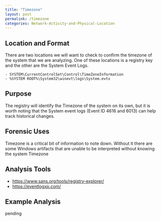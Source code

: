 ```yaml
---
title: "Timezone"
layout: post
permalink: /timezone
categories: Network-Activity-and-Physical-Location
---
```

## Location and Format

There are two locations we will want to check to confirm the timezone of the system that we are analyzing. One of these locations is a registry key and the other are the System Event Logs.

    - SYSTEM\CurrentControlSet\Control\TimeZoneInformation
    - %SYSTEM ROOT%\System32\winevt\logs\System.evtx

## Purpose

The registry will identify the Timezone of the system on its own, but it is worth noting that the System event logs (Event ID 4616 and 6013) can help track historical changes.

## Forensic Uses

Timezone is a critical bit of information to note down. Without it there are some Windows artifacts that are unable to be interpreted without knowing the system Timezone

## Analysis Tools 

- https://www.sans.org/tools/registry-explorer/
- https://eventlogxp.com/

## Example Analysis

pending